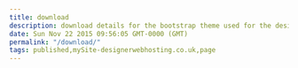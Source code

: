 ```yaml
---
title: download
description: download details for the bootstrap theme used for the designerweb hosting  website.
date: Sun Nov 22 2015 09:56:05 GMT-0000 (GMT)
permalink: "/download/"
tags: published,mySite-designerwebhosting.co.uk,page
---
```

